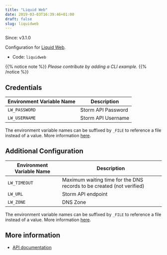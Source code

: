 ```yaml
---
title: "Liquid Web"
date: 2019-03-03T16:39:46+01:00
draft: false
slug: liquidweb
---
```


<!-- THIS DOCUMENTATION IS AUTO-GENERATED. PLEASE DO NOT EDIT. -->
<!-- providers/dns/liquidweb/liquidweb.toml -->
<!-- THIS DOCUMENTATION IS AUTO-GENERATED. PLEASE DO NOT EDIT. -->

Since: v3.1.0

Configuration for [Liquid Web](https://cart.liquidweb.com/storm/api/docs/v1/).


<!--more-->

- Code: `liquidweb`

{{% notice note %}}
_Please contribute by adding a CLI example._
{{% /notice %}}




## Credentials

| Environment Variable Name | Description |
|-----------------------|-------------|
| `LW_PASSWORD` | Storm API Password |
| `LW_USERNAME` | Storm API Username |

The environment variable names can be suffixed by `_FILE` to reference a file instead of a value.
More information [here](/lego/dns/#configuration-and-credentials).


## Additional Configuration

| Environment Variable Name | Description |
|--------------------------------|-------------|
| `LW_TIMEOUT` | Maximum waiting time for the DNS records to be created (not verified) |
| `LW_URL` | Storm API endpoint |
| `LW_ZONE` | DNS Zone |

The environment variable names can be suffixed by `_FILE` to reference a file instead of a value.
More information [here](/lego/dns/#configuration-and-credentials).




## More information

- [API documentation](https://cart.liquidweb.com/storm/api/docs/v1/)

<!-- THIS DOCUMENTATION IS AUTO-GENERATED. PLEASE DO NOT EDIT. -->
<!-- providers/dns/liquidweb/liquidweb.toml -->
<!-- THIS DOCUMENTATION IS AUTO-GENERATED. PLEASE DO NOT EDIT. -->
